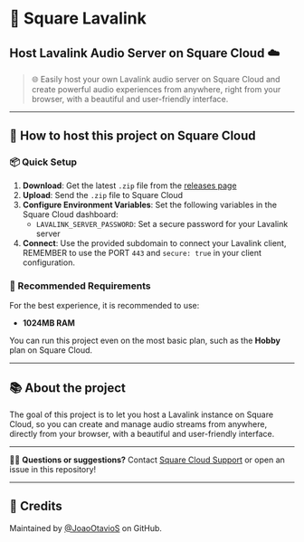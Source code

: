 # 🔗 Square Lavalink
## Host Lavalink Audio Server on Square Cloud ☁️

> 🌐 Easily host your own Lavalink audio server on Square Cloud and create powerful audio experiences from anywhere, right from your browser, with a beautiful and user-friendly interface.

---

## 🚀 How to host this project on Square Cloud

### 📦 Quick Setup

1. **Download**: Get the latest `.zip` file from the [releases page](https://github.com/squarecloud-education/lavalink-web/releases)
2. **Upload**: Send the `.zip` file to Square Cloud
3. **Configure Environment Variables**: Set the following variables in the Square Cloud dashboard:
   - `LAVALINK_SERVER_PASSWORD`: Set a secure password for your Lavalink server
4. **Connect**: Use the provided subdomain to connect your Lavalink client, REMEMBER to use the PORT `443` and `secure: true` in your client configuration.

### 📝 Recommended Requirements

For the best experience, it is recommended to use:

- **1024MB RAM**

You can run this project even on the most basic plan, such as the **Hobby** plan on Square Cloud.

---

## 📚 About the project

The goal of this project is to let you host a Lavalink instance on Square Cloud, so you can create and manage audio streams from anywhere, directly from your browser, with a beautiful and user-friendly interface.

---

🙋‍♂️ **Questions or suggestions?** Contact [Square Cloud Support](https://squarecloud.app/sac) or open an issue in this repository!

---

## 🙏 Credits

Maintained by [@JoaoOtavioS](https://github.com/JoaoOtavioS) on GitHub.
